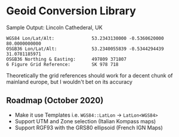 # Geoid Conversion Library
 
Sample Output: Lincoln Cathederal, UK

```
WGS84 Lon/Lat/Alt:              53.2343130000 -0.5360620000 80.0000000000
OSGB36 Lon/Lat/Alt:             53.2340055839 -0.5344294439 31.0781185971
OSGB36 Northing & Easting:      497809 371807
6 Figure Grid Reference:        SK 978 718
```

Theoretically the grid references should work for a decent chunk of mainland europe, but I wouldn't bet on its accuracy

## Roadmap (October 2020)

+ Make it use Templates i.e. `WGS84::LatLon` -> `LatLon<WGS84>`
+ Support UTM and Zone selection (Italian Kompass maps)
+ Support RGF93 with the GRS80 ellipsoid (French IGN Maps)